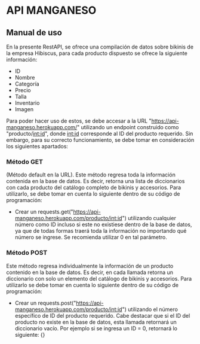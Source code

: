 # **API MANGANESO**

## **Manual de uso**

En la presente RestAPI, se ofrece una compilación de datos sobre bikinis de la empresa Hibiscus, para cada producto dispuesto se ofrece la siguiente información:

- ID
- Nombre
- Categoría
- Precio
- Talla
- Inventario
- Imagen

Para poder hacer uso de estos, se debe accesar a la URL "https://api-manganeso.herokuapp.com/" utilizando un endpoint construido como "producto/<int:id>", donde <int:id> corresponde al ID del producto requerido. Sin embargo, para su correcto funcionamiento, se debe tomar en consideración los siguientes apartados:

### Método GET
(Método default en la URL). Este método regresa toda la información contenida en la base de datos. Es decir, retorna una lista de diccionarios con cada producto del catálogo completo de bikinis y accesorios. Para utilizarlo, se debe tomar en cuenta lo siguiente dentro de su código de programación: 

- Crear un requests.get("https://api-manganeso.herokuapp.com/producto/<int:id>") utilizando cualquier número como ID incluso si este no existiese dentro de la base de datos, ya que de todas formas traerá toda la información no importando qué número se ingrese. Se recomienda utilizar 0 en tal parámetro.


### Método POST
Este método regresa individualmente la información de un producto contenido en la base de datos. Es decir, en cada llamada retorna un diccionario con solo un elemento del catálogo de bikinis y accesorios. Para utilizarlo se debe tomar en cuenta lo siguiente dentro de su código de programación:

- Crear un requests.post("https://api-manganeso.herokuapp.com/producto/<int:id>") utilizando el número específico de ID del producto requerido. Cabe destacar que si el ID del producto no existe en la base de datos, esta llamada retornará un diccionario vacío. Por ejemplo si se ingresa un ID = 0, retornará lo siguiente: {}
